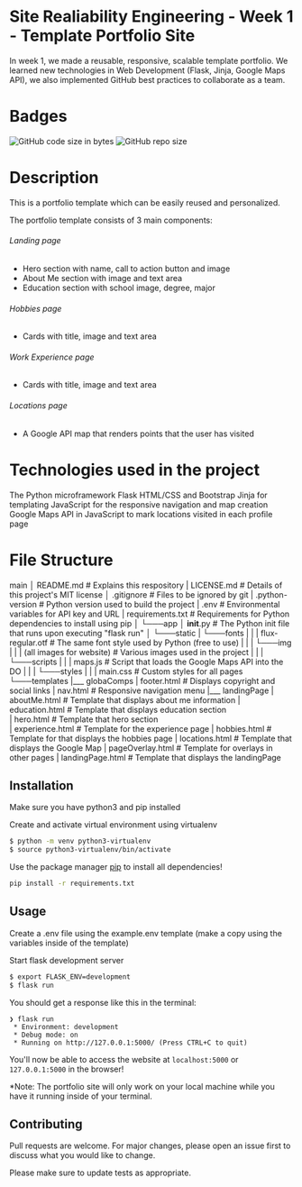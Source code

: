 # Site Realiability Engineering - Week 1 - Template Portfolio Site

In week 1, we made a reusable, responsive, scalable template portfolio. We learned new technologies in Web Development (Flask, Jinja, Google Maps API), we also implemented GitHub best practices to collaborate as a team.

# Badges
![GitHub code size in bytes](https://img.shields.io/github/languages/code-size/MLH-Fellowship/project-22-fal-13-hackathon-team-1?style=plastic)
![GitHub repo size](https://img.shields.io/github/repo-size/MLH-Fellowship/project-22-fal-13-hackathon-team-1?style=plastic)

# Description
This is a portfolio template which can be easily reused and personalized. 

The portfolio template consists of 3 main components:

###### Landing page  
* Hero section with name, call to action button and image
* About Me section with image and text area
* Education section with school image, degree, major

###### Hobbies page 
* Cards with title, image and text area

###### Work Experience page
* Cards with title, image and text area

###### Locations page
* A Google API map that renders points that the user has visited

# Technologies used in the project
The Python microframework Flask
HTML/CSS and Bootstrap
Jinja for templating 
JavaScript for the responsive navigation and map creation
Google Maps API in JavaScript to mark locations visited in each profile page

# File Structure
main
│   README.md                               # Explains this respository
|   LICENSE.md                              # Details of this project's MIT license
│   .gitignore                              # Files to be ignored by git
|   .python-version                         # Python version used to build the project
|   .env                                    # Environmental variables for API key and URL
|   requirements.txt                        # Requirements for Python dependencies to install using pip
│
└───app
    │   __init__.py                         # The Python init file that runs upon executing "flask run"
    │
    └───static
    |   └───fonts
    |   |   |   flux-regular.otf            # The same font style used by Python (free to use)
    |   |
    |   └───img
    |   |   |   (all images for website)    # Various images used in the project
    |   |
    |   └───scripts
    |   |   |   maps.js                     # Script that loads the Google Maps API into the DO
    |   |
    |   └───styles
    |   |   |   main.css                   # Custom styles for all pages
    └───templates
        |___ globaComps 
              | footer.html                # Displays copyright and social links
              | nav.html                   # Responsive navigation menu
        |___ landingPage
              | aboutMe.html               # Template that displays about me information
              | education.html             # Template that displays education section  
              | hero.html                  # Template that hero section  
        |   experience.html                # Template for the experience page
        |   hobbies.html                   # Template for that displays the hobbies page
        |   locations.html                 # Template that displays the Google Map
        |   pageOverlay.html               # Template for overlays in other pages
        |   landingPage.html               # Template that displays the landingPage
        

## Installation

Make sure you have python3 and pip installed

Create and activate virtual environment using virtualenv
```bash
$ python -m venv python3-virtualenv
$ source python3-virtualenv/bin/activate
```

Use the package manager [pip](https://pip.pypa.io/en/stable/) to install all dependencies!

```bash
pip install -r requirements.txt
```

## Usage

Create a .env file using the example.env template (make a copy using the variables inside of the template)

Start flask development server
```bash
$ export FLASK_ENV=development
$ flask run
```

You should get a response like this in the terminal:
```
❯ flask run
 * Environment: development
 * Debug mode: on
 * Running on http://127.0.0.1:5000/ (Press CTRL+C to quit)
```

You'll now be able to access the website at `localhost:5000` or `127.0.0.1:5000` in the browser! 

*Note: The portfolio site will only work on your local machine while you have it running inside of your terminal. 



## Contributing

Pull requests are welcome. For major changes, please open an issue first to discuss what you would like to change.

Please make sure to update tests as appropriate.
